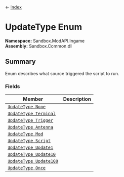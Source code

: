 ← [Index](index.md)
# UpdateType Enum
**Namespace:** Sandbox.ModAPI.Ingame  
**Assembly:** Sandbox.Common.dll  
## Summary
Enum describes what source triggered the script to run.
### Fields
|Member|Description|
|---|---|
|[`UpdateType None`](Sandbox.ModAPI.Ingame.None.md)||
|[`UpdateType Terminal`](Sandbox.ModAPI.Ingame.Terminal.md)||
|[`UpdateType Trigger`](Sandbox.ModAPI.Ingame.Trigger.md)||
|[`UpdateType Antenna`](Sandbox.ModAPI.Ingame.Antenna.md)||
|[`UpdateType Mod`](Sandbox.ModAPI.Ingame.Mod.md)||
|[`UpdateType Script`](Sandbox.ModAPI.Ingame.Script.md)||
|[`UpdateType Update1`](Sandbox.ModAPI.Ingame.Update1.md)||
|[`UpdateType Update10`](Sandbox.ModAPI.Ingame.Update10.md)||
|[`UpdateType Update100`](Sandbox.ModAPI.Ingame.Update100.md)||
|[`UpdateType Once`](Sandbox.ModAPI.Ingame.Once.md)||
